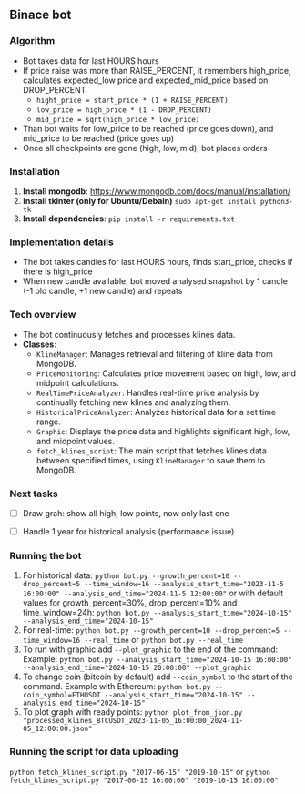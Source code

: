 ## Binace bot

### Algorithm
- Bot takes data for last HOURS hours
- If price raise was more than RAISE_PERCENT, it remembers high_price, calculates expected_low price and expected_mid_price based on DROP_PERCENT
    - `hight_price = start_price * (1 + RAISE_PERCENT)`
    - `low_price = high_price * (1 - DROP_PERCENT)`
    - `mid_price = sqrt(high_price * low_price)`
- Than bot waits for low_price to be reached (price goes down), and mid_price to be reached (price goes up)
- Once all checkpoints are gone (high, low, mid), bot places orders

### Installation
1. **Install mongodb**: https://www.mongodb.com/docs/manual/installation/
2. **Install tkinter (only for Ubuntu/Debain)** `sudo apt-get install python3-tk`
2. **Install dependencies**: `pip install -r requirements.txt` 

### Implementation details
- The bot takes candles for last HOURS hours, finds start_price, checks if there is high_price
- When new candle available, bot moved analysed snapshot by 1 candle (-1 old candle, +1 new candle) and repeats

### Tech overview
- The bot continuously fetches and processes klines data.
- **Classes**:
  - `KlineManager`: Manages retrieval and filtering of kline data from MongoDB.
  - `PriceMonitoring`: Calculates price movement based on high, low, and midpoint calculations.
  - `RealTimePriceAnalyzer`: Handles real-time price analysis by continually fetching new klines and analyzing them.
  - `HistoricalPriceAnalyzer`: Analyzes historical data for a set time range.
  - `Graphic`: Displays the price data and highlights significant high, low, and midpoint values.
  - `fetch_klines_script`: The main script that fetches klines data between specified times, using `KlineManager` to save them to MongoDB.

### Next tasks
- [ ] Draw grah: show all high, low points, now only last one
- [ ] Handle 1 year for historical analysis (performance issue)


### Running the bot 
1. For historical data: 
    `python bot.py --growth_percent=10 --drop_percent=5 --time_window=16 --analysis_start_time="2023-11-5 16:00:00" --analysis_end_time="2024-11-5 12:00:00"`
    or with default values for growth_percent=30%, drop_percent=10% and time_window=24h:
    `python bot.py --analysis_start_time="2024-10-15" --analysis_end_time="2024-10-15"`
2. For real-time: `python bot.py --growth_percent=10 --drop_percent=5 --time_window=16 --real_time` or `python bot.py --real_time`
3. To run with graphic add `--plot_graphic` to the end of the command:
    Example: `python bot.py --analysis_start_time="2024-10-15 16:00:00" --analysis_end_time="2024-10-15 20:00:00" --plot_graphic` 
4. To change coin (bitcoin by default) add `--coin_symbol` to the start of the command.
    Example with Ethereum: `python bot.py --coin_symbol=ETHUSDT --analysis_start_time="2024-10-15" --analysis_end_time="2024-10-15"`
5. To plot graph with ready points: `python plot_from_json.py "processed_klines_BTCUSDT_2023-11-05_16:00:00_2024-11-05_12:00:00.json"`

### Running the script for data uploading
`python fetch_klines_script.py "2017-06-15" "2019-10-15"` or `python fetch_klines_script.py "2017-06-15 16:00:00" "2019-10-15 16:00:00"`
